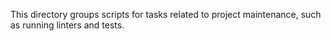 This directory groups scripts for tasks related to project maintenance, such as running linters and tests.
